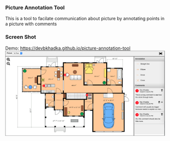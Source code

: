 ### Picture Annotation Tool
This is a tool to facilate communication about picture by annotating points in a picture with comments

### Screen Shot
Demo: https://devbkhadka.github.io/picture-annotation-tool
![Picture Annotation Tool](/images/Screen%20Shot%202020-04-15%20at%2010.20.35%20PM.png)

